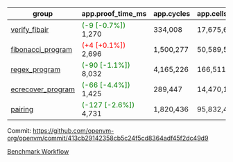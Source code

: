 | group | app.proof_time_ms | app.cycles | app.cells_used | leaf.proof_time_ms | leaf.cycles | leaf.cells_used |
| -- | -- | -- | -- | -- | -- | -- |
| [verify_fibair](https://github.com/openvm-org/openvm/blob/benchmark-results/benchmarks-pr/1369/verify_fibair-413cb29142358cb5c24f5cd8364adf45f2dc49d9.md) |<span style='color: green'>(-9 [-0.7%])</span> 1,270 |  334,008 |  17,675,690 |- | - | - |
| [fibonacci_program](https://github.com/openvm-org/openvm/blob/benchmark-results/benchmarks-pr/1369/fibonacci-413cb29142358cb5c24f5cd8364adf45f2dc49d9.md) |<span style='color: red'>(+4 [+0.1%])</span> 2,696 |  1,500,277 |  50,589,503 |- | - | - |
| [regex_program](https://github.com/openvm-org/openvm/blob/benchmark-results/benchmarks-pr/1369/regex-413cb29142358cb5c24f5cd8364adf45f2dc49d9.md) |<span style='color: green'>(-90 [-1.1%])</span> 8,032 |  4,165,226 |  166,511,152 |- | - | - |
| [ecrecover_program](https://github.com/openvm-org/openvm/blob/benchmark-results/benchmarks-pr/1369/ecrecover-413cb29142358cb5c24f5cd8364adf45f2dc49d9.md) |<span style='color: green'>(-66 [-4.4%])</span> 1,425 |  289,447 |  14,470,186 |- | - | - |
| [pairing](https://github.com/openvm-org/openvm/blob/benchmark-results/benchmarks-pr/1369/pairing-413cb29142358cb5c24f5cd8364adf45f2dc49d9.md) |<span style='color: green'>(-127 [-2.6%])</span> 4,731 |  1,820,436 |  95,832,407 |- | - | - |


Commit: https://github.com/openvm-org/openvm/commit/413cb29142358cb5c24f5cd8364adf45f2dc49d9

[Benchmark Workflow](https://github.com/openvm-org/openvm/actions/runs/14274369611)

